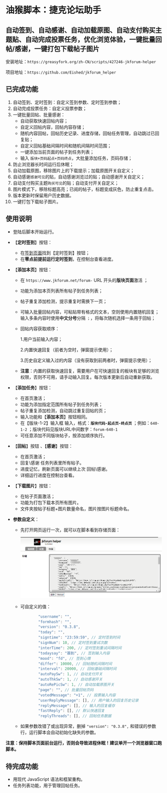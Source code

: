 # 油猴脚本：捷克论坛助手

## 自动签到、自动感谢、自动加载原图、自动支付购买主题贴、自动完成投票任务，优化浏览体验，一键批量回帖/感谢，一键打包下载帖子图片

安装地址：`https://greasyfork.org/zh-CN/scripts/427246-jkforum-helper`

项目地址：`https://github.com/Eished/jkforum_helper`

## 已完成功能

1. 自动签到、定时签到：自定义签到参数、定时签到参数；
2. 自动完成投票任务：自定义投票参数；
3. 一键批量回帖、批量感谢：
   - 自动获取快速回帖内容；
   - 自定义回帖内容，回帖内容存储；
   - 随机内容回帖，回帖历史记录、进度存储，回帖任务管理，自动跳过已回复贴；
   - 自定义回帖基础间隔时间和随机间隔时间范围；
   - 一键添加当前页面的帖子到任务列表；
   - 输入 `版块+页码起点+页码终点`，大批量添加任务，页码存储；
4. 防止浏览器长时间运行后休眠；
5. 自动加载原图，移除图片上的下载提示；加载原图开关自定义；
6. 自动感谢`感谢可见`的贴，自动感谢浏览过的贴；自动感谢开关自定义；
7. 自动支付购买主题`购买可见`的贴；自动支付开关自定义；
8. 图片模式下，移除标题高亮；已阅的帖子，标题变成灰色，防止重复点击。
9. 版本更新时保留用户历史数据。
10. 一键打包下载帖子图片。

## 使用说明

- 登陆后脚本开始运行。
  
- 【**定时签到**】按钮：
  
  - 在[签到页面](https://www.jkforum.net/plugin/?id=dsu_paulsign:sign)找到【定时签到】按钮；
  - 在**零点前提前运行定时签到**，在控制台查看进度。
  
- 【**添加本页**】按钮：
  - 在 `https://www.jkforum.net/forum-` URL 开头的**版块页面**激活 ；

  - 功能为添加本页列表所有帖子到任务列表；

  - 帖子重复添加检测，提示重复时需换下一页；

  - 可输入批量回帖内容，可粘贴带有格式的文本，空则使用内置随机回复；输入多条内容时使用**中文分号**分隔 `；`，将每次随机选择一条用于回帖；

  - 回帖内容获取顺序：

    1.用户当前输入内容；

    2.内置快速回复（前者为空时，弹窗提示使用）；

    3.历史自定义输入过的内容（没有获取到前两者时，弹窗提示使用）；

  - **注意**：内置的获取快速回复，需要用户在可快速回复的板块有足够的浏览权限，否则不可用，请手动输入回复。每次版本更新后自动重新获取。

- 【**添加任务**】按钮：
   - 在首页激活；
   - 功能为添加指定范围所有帖子到任务列表；
   - 帖子重复添加检测，自动跳过重复回帖的页；
   - 输入功能和【**添加本页**】按钮相同。
   - 在【版块-1-2】输入框 输入，格式：**`版块代码-起点页-终点页`** ；例如：`640-1-2` ；版块代码见版块URL中间数字：`forum-640-1`
   - 可任意添加不同版块帖子，按添加顺序执行。
   
- 【**回帖**】按钮 、【**感谢**】按钮：

   - 在首页激活；
   - 回复\感谢 任务列表里所有帖子。
   - 进度记忆，刷新页面可以继续上次 回帖\感谢。
   - 详细运行进度在控制台查看。

- 【**下载图片**】按钮：

   - 在帖子页面激活；
   - 功能为打包下载本页所有图片。
   - 文件夹按帖子标题+图片数量命名，图片按图片标题命名。

- **参数自定义**：

  - 先打开网页运行一次，就可以在脚本看到存储页面：

    ![image-20210611163109214](readme.assets/image-20210611163109214.png)

  - 可自定义的值：

    ```javascript
            "username": "",
            "formhash": "",
            "version": "0.3.8",
            "today": "",
            "signtime": "23:59:59", // 定时签到时间
            "signNum": 10, // 定时签到重试次数
            "interTime": 200, // 定时签到重试间隔时间
            "todaysay": "簽到", // 签到输入内容
            "mood": "fd", // 签到心情
            "differ": 10000, // 回帖随机间隔时间
            "interval": 20000, // 回帖基础间隔时间
            "autoPaySw": 1, // 自动支付开关
            "autoThkSw": 1, // 自动感谢开关
            "autoRePicSw": 1, // 自动加载原图开关
            "page": "", // 批量回帖页码
            "votedMessage": "+1", // 投票输入内容
            "userReplyMessage": [], // 用户输入的回复历史记录
            "replyMessage": [], // 输入的回复缓存
            "fastReply": [], // 默认快速回复
            "replyThreads": [], // 回帖任务数据
    ```
    
  - 如果参数改错了或出现异常，删掉 `"version": "0.3.8",` 和错误的参数行，运行脚本会自动初始化缺失的参数。

**注意：保持脚本页面前台运行，否则会导致进程休眠！建议单开一个浏览器窗口跑脚本。**

## 待完成功能

- 用现代 JavaScript 语法和框架重构。
- 任务列表功能，用于管理回帖任务。